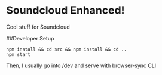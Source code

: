 # Soundcloud Enhanced!
Cool stuff for Soundcloud

##Developer Setup
```
npm install && cd src && npm install && cd ..
npm start
```

Then, I usually go into /dev and serve with browser-sync CLI
